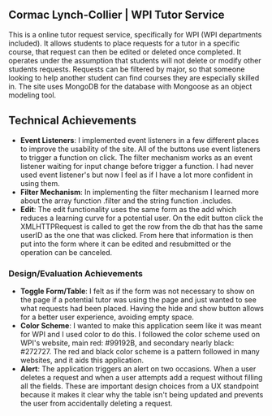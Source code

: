 ## Cormac Lynch-Collier | WPI Tutor Service
This is a online tutor request service, specifically for WPI (WPI departments included). It allows students to place
requests for a tutor in a specific course, that request can then be edited or deleted once completed. It operates under
the assumption that students will not delete or modify other students requests. Requests can be filtered by major, so
that someone looking to help another student can find courses they are especially skilled in. The site uses MongoDB for
the database with Mongoose as an object modeling tool.

## Technical Achievements
- **Event Listeners**: I implemented event listeners in a few different places to improve the usability of the site.
All of the buttons use event listeners to trigger a function on click. The filter mechanism works as an event listener
waiting for input change before trigger a function. I had never used event listener's but now I feel as if I have a lot
more confident in using them.
- **Filter Mechanism**: In implementing the filter mechanism I learned more about the array function .filter and the
string function .includes.
- **Edit**: The edit functionality uses the same form as the add which reduces a learning curve for a potential user. On
the edit button click the XMLHTTPRequest is called to get the row from the db that has the same userID as the one that
was clicked. From here that information is then put into the form where it can be edited and resubmitted or the operation
can be canceled.

### Design/Evaluation Achievements
- **Toggle Form/Table**: I felt as if the form was not necessary to show on the page if a potential tutor was using the
page and just wanted to see what requests had been placed. Having the hide and show button allows for a better user
experience, avoiding empty space.
- **Color Scheme**: I wanted to make this application seem like it was meant for WPI and I used color to do this. I
followed the color scheme used on WPI's website, main red: #99192B, and secondary nearly black: #272727. The red and
black color scheme is a pattern followed in many websites, and it aids this application.
- **Alert**: The application triggers an alert on two occasions. When a user deletes a request and when a user attempts
add a request without filling all the fields. These are important design choices from a UX standpoint because it makes
it clear why the table isn't being updated and prevents the user from accidentally deleting a request.